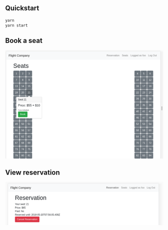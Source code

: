## Quickstart

    yarn
    yarn start
   
## Book a seat

![Book a seat](https://github.com/dydokamil/flight-check-ins/blob/master/showcase/book.png)

## View reservation

![View reservation](https://github.com/dydokamil/flight-check-ins/blob/master/showcase/reservation.png)
